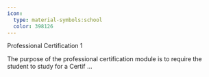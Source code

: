 ```yaml
---
icon:
  type: material-symbols:school
  color: 398126
---
```


Professional Certification 1

The purpose of the professional certification module is to require the student to study for a Certif ... 

